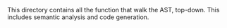 This directory contains all the function that walk the AST, top-down. This includes semantic analysis and code generation.
